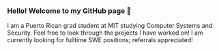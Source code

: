 ### Hello! Welcome to my GitHub page 👋

I am a Puerto Rican grad student at MIT studying Computer Systems and Security. Feel free to look through the projects I have worked on! I am currently looking for fulltime SWE positions; referrals appreciated!

<!--
**jonabox/jonabox** is a ✨ _special_ ✨ repository because its `README.md` (this file) appears on your GitHub profile.

Here are some ideas to get you started:

- 🔭 I’m currently working on ...
- 🌱 I’m currently learning ...
- 👯 I’m looking to collaborate on ...
- 🤔 I’m looking for help with ...
- 💬 Ask me about ...
- 📫 How to reach me: ...
- 😄 Pronouns: ...
- ⚡ Fun fact: ...
-->
